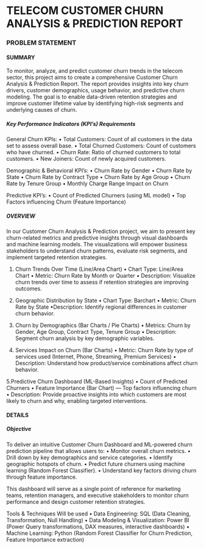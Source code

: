 # TELECOM CUSTOMER CHURN ANALYSIS & PREDICTION REPORT

### PROBLEM STATEMENT

#### SUMMARY

To monitor, analyze, and predict customer churn trends in the telecom sector, this project aims to create a comprehensive Customer Churn Analysis & Prediction Report. The report provides insights into key churn drivers, customer demographics, usage behavior, and predictive churn modeling. The goal is to enable data-driven retention strategies and improve customer lifetime value by identifying high-risk segments and underlying causes of churn.

##### Key Performance Indicators (KPI’s) Requirements

General Churn KPIs:
	•	Total Customers: Count of all customers in the data set to assess overall base.
	•	Total Churned Customers: Count of customers who have churned.
	•	Churn Rate: Ratio of churned customers to total customers.
	•	New Joiners: Count of newly acquired customers.

Demographic & Behavioral KPI’s:
	•	Churn Rate by Gender
	•	Churn Rate by State
	•	Churn Rate by Contract Type
	•	Churn Rate by Age Group
	•	Churn Rate by Tenure Group
	•	Monthly Charge Range Impact on Churn

Predictive KPI’s:
	•	Count of Predicted Churners (using ML model)
	•	Top Factors influencing Churn (Feature Importance)


##### OVERVIEW

In our Customer Churn Analysis & Prediction project, we aim to present key churn-related metrics and predictive insights through visual dashboards and machine learning models. The visualizations will empower business stakeholders to understand churn patterns, evaluate risk segments, and implement targeted retention strategies.

1. Churn Trends Over Time (Line/Area Chart)
• Chart Type: Line/Area Chart
• Metric: Churn Rate by Month or Quarter
• Description: Visualize churn trends over time to assess if retention strategies are improving outcomes.

2. Geographic Distribution by State 
• Chart Type: Barchart
• Metric: Churn Rate by State
•Description: Identify regional differences in customer churn behavior.




3. Churn by Demographics (Bar Charts / Pie Charts)
• Metrics: Churn by Gender, Age Group, Contract Type, Tenure Group
• Description: Segment churn analysis by key demographic variables.

4. Services Impact on Churn (Bar Charts)
• Metric: Churn Rate by type of services used (Internet, Phone, Streaming, Premium Services)
• Description: Understand how product/service combinations affect churn behavior.

5.Predictive Churn Dashboard (ML-Based Insights)
• Count of Predicted Churners
• Feature Importance (Bar Chart) — Top factors influencing churn
• Description: Provide proactive insights into which customers are most likely to churn and why, enabling targeted interventions.

#### DETAILS

##### Objective

To deliver an intuitive Customer Churn Dashboard and ML-powered churn prediction pipeline that allows users to:
• Monitor overall churn metrics.
• Drill down by key demographics and service categories.
• Identify geographic hotspots of churn.
• Predict future churners using machine learning (Random Forest Classifier).
• Understand key factors driving churn through feature importance.

This dashboard will serve as a single point of reference for marketing teams, retention managers, and executive stakeholders to monitor churn performance and design customer retention strategies.

Tools & Techniques Will be used
• Data Engineering: SQL (Data Cleaning, Transformation, Null Handling)
• Data Modeling & Visualization: Power BI (Power Query transformations, DAX measures, interactive dashboards)
• Machine Learning: Python (Random Forest Classifier for Churn Prediction, Feature Importance extraction)
